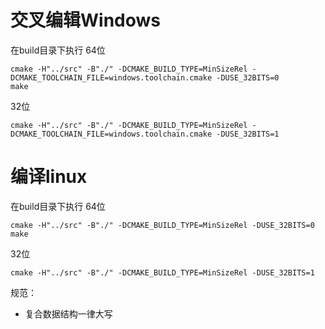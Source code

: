 # 交叉编辑Windows

在build目录下执行
64位
```
cmake -H"../src" -B"./" -DCMAKE_BUILD_TYPE=MinSizeRel -DCMAKE_TOOLCHAIN_FILE=windows.toolchain.cmake -DUSE_32BITS=0
make
```
32位
```
cmake -H"../src" -B"./" -DCMAKE_BUILD_TYPE=MinSizeRel -DCMAKE_TOOLCHAIN_FILE=windows.toolchain.cmake -DUSE_32BITS=1
```

# 编译linux

在build目录下执行
64位
```
cmake -H"../src" -B"./" -DCMAKE_BUILD_TYPE=MinSizeRel -DUSE_32BITS=0
make
```
32位
```
cmake -H"../src" -B"./" -DCMAKE_BUILD_TYPE=MinSizeRel -DUSE_32BITS=1
```

规范：
- 复合数据结构一律大写
